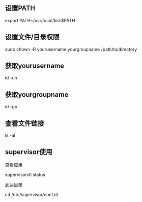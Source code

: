 ## 设置PATH
export PATH=/usr/local/bin:$PATH

## 设置文件/目录权限
sudo chown -R yourusername:yourgroupname /path/to/directory

## 获取yourusername
id -un

## 获取yourgroupname
id -gn

## 查看文件链接
ls -al

## supervisor使用
查看应用

supervisorctl status

到达目录

cd /etc/supervisor/conf.d/